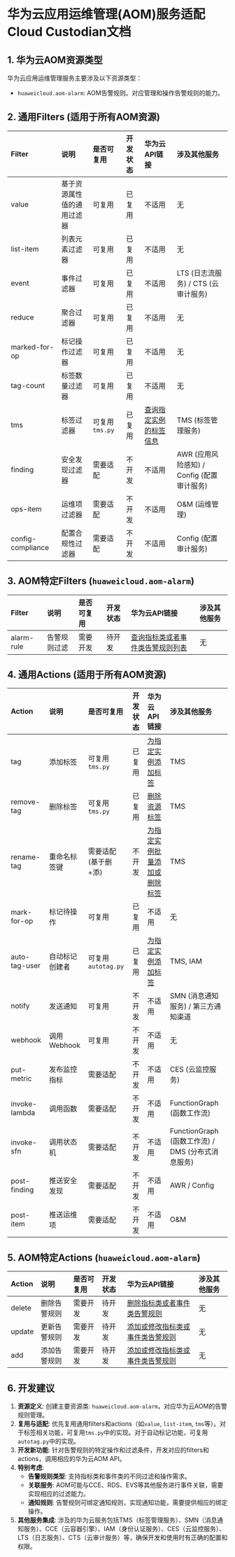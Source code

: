 # 华为云应用运维管理(AOM)服务适配Cloud Custodian文档

## 1. 华为云AOM资源类型

华为云应用运维管理服务主要涉及以下资源类型：

- `huaweicloud.aom-alarm`: AOM告警规则。对应管理和操作告警规则的能力。

## 2. 通用Filters (适用于所有AOM资源)

| Filter             | 说明                       | 是否可复用            | 开发状态 | 华为云API链接                                                                                | 涉及其他服务                                 |
| :----------------- | :------------------------- | :-------------------- |:-----| :------------------------------------------------------------------------------------------- | :------------------------------------------- |
| value              | 基于资源属性值的通用过滤器 | 可复用                | 已复用   | 不适用                                                                                       | 无                                           |
| list-item          | 列表元素过滤器             | 可复用                | 已复用   | 不适用                                                                                       | 无                                           |
| event              | 事件过滤器                 | 可复用                | 已复用   | 不适用                                                                                       | LTS (日志流服务) / CTS (云审计服务)          |
| reduce             | 聚合过滤器                 | 可复用                | 已复用   | 不适用                                                                                       | 无                                           |
| marked-for-op      | 标记操作过滤器             | 可复用                | 已复用   | 不适用                                                                                       | 无                                           |
| tag-count          | 标签数量过滤器             | 可复用                | 已复用   | 不适用                                                                                       | 无                                           |
| tms                | 标签过滤器                 | 可复用 `tms.py`       | 已复用   | [查询指定实例的标签信息](https://support.huaweicloud.com/api-aom/api-tag-view.html)        | TMS (标签管理服务)                           |
| finding            | 安全发现过滤器             | 需要适配              | 不开发   | 不适用                                                                                       | AWR (应用风险感知) / Config (配置审计服务)   |
| ops-item           | 运维项过滤器               | 需要适配              | 不开发   | 不适用                                                                                       | O&M (运维管理)                               |
| config-compliance  | 配置合规性过滤器           | 需要适配              | 不开发   | 不适用                                                                                       | Config (配置审计服务)                        |

## 3. AOM特定Filters (`huaweicloud.aom-alarm`)

| Filter             | 说明                      | 是否可复用 | 开发状态 | 华为云API链接                                                                              | 涉及其他服务 |
| :----------------- | :------------------------ | :--------- | :------- | :---------------------------------------------------------------------------------------- | :----------- |
| alarm-rule    | 告警规则过滤          | 需要开发   | 待开发   | [查询指标类或者事件类告警规则列表](https://support.huaweicloud.com/api-aom/ListMetricOrEventAlarmRule.html) | 无           |

## 4. 通用Actions (适用于所有AOM资源)

| Action           | 说明                | 是否可复用            | 开发状态 | 华为云API链接                                                                                | 涉及其他服务                                          |
| :--------------- | :------------------ | :-------------------- |:-----| :------------------------------------------------------------------------------------------- | :---------------------------------------------------- |
| tag              | 添加标签            | 可复用 `tms.py`       | 已复用   | [为指定实例添加标签](https://support.huaweicloud.com/api-aom/api-tag-create.html)         | TMS                                                   |
| remove-tag       | 删除标签            | 可复用 `tms.py`       | 已复用   | [删除资源标签](https://support.huaweicloud.com/api-aom/api-tag-delete.html)               | TMS                                                   |
| rename-tag       | 重命名标签键        | 需要适配 (基于删+添)  | 不开发   | [为指定实例批量添加或删除标签](https://support.huaweicloud.com/api-aom/api-tag-batch.html) | TMS                                                   |
| mark-for-op      | 标记待操作          | 可复用                | 已复用   | 不适用                                                                                       | 无                                                    |
| auto-tag-user    | 自动标记创建者      | 可复用 `autotag.py`   | 已复用   | [为指定实例添加标签](https://support.huaweicloud.com/api-aom/api-tag-create.html)         | TMS, IAM                                              |
| notify           | 发送通知            | 可复用                | 不开发   | 不适用                                                                                       | SMN (消息通知服务) / 第三方通知渠道                   |
| webhook          | 调用Webhook         | 可复用                | 不开发   | 不适用                                                                                       | 无                                                    |
| put-metric       | 发布监控指标        | 需要适配              | 不开发   | 不适用                                                                                       | CES (云监控服务)                                      |
| invoke-lambda    | 调用函数            | 需要适配              | 不开发   | 不适用                                                                                       | FunctionGraph (函数工作流)                            |
| invoke-sfn       | 调用状态机          | 需要适配              | 不开发   | 不适用                                                                                       | FunctionGraph (函数工作流) / DMS (分布式消息服务)     |
| post-finding     | 推送安全发现        | 需要适配              | 不开发   | 不适用                                                                                       | AWR / Config                                          |
| post-item        | 推送运维项          | 需要适配              | 不开发   | 不适用                                                                                       | O&M                                                   |

## 5. AOM特定Actions (`huaweicloud.aom-alarm`)

| Action               | 说明               | 是否可复用   | 开发状态 | 华为云API链接                                                                              | 涉及其他服务      |
| :------------------- | :----------------- | :----------- | :------- | :---------------------------------------------------------------------------------------- | :---------------- |
| delete               | 删除告警规则       | 需要开发     | 待开发   | [删除指标类或者事件类告警规则](https://support.huaweicloud.com/api-aom/DeleteMetricOrEventAlarmRule.html) | 无                |
| update               | 更新告警规则       | 需要开发     | 待开发   | [添加或修改指标类或事件类告警规则](https://support.huaweicloud.com/api-aom/AddOrUpdateMetricOrEventAlarmRule.html) | 无                |
| add            | 添加告警规则 | 需要开发     | 待开发   | [添加或修改指标类或事件类告警规则](https://support.huaweicloud.com/api-aom/AddOrUpdateMetricOrEventAlarmRule.html) | 无                |

## 6. 开发建议

1. **资源定义**: 创建主要资源类: `huaweicloud.aom-alarm`，对应华为云AOM的告警规则管理。
2. **复用与适配**: 优先复用通用filters和actions（如`value`, `list-item`, `tms`等）。对于标签相关功能，可复用`tms.py`中的实现。对于自动标记功能，可复用`autotag.py`中的实现。
3. **开发新功能**: 针对告警规则的特定操作和过滤条件，开发对应的filters和actions，调用相应的华为云AOM API。
4. **特别考虑**:
   * **告警规则类型**: 支持指标类和事件类的不同过滤和操作需求。
   * **关联服务**: AOM可能与CCE、RDS、EVS等其他服务进行事件关联，需要实现相应的过滤能力。
   * **通知规则**: 告警规则可绑定通知规则，实现通知功能，需要提供相应的绑定操作。
5. **其他服务集成**: 涉及的华为云服务包括TMS（标签管理服务）、SMN（消息通知服务）、CCE（云容器引擎）、IAM（身份认证服务）、CES（云监控服务）、LTS（日志服务）、CTS（云审计服务）等，确保开发和使用时有正确的配置和权限。
